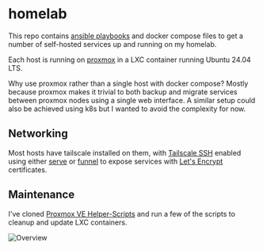 # homelab

This repo contains [ansible playbooks](./ansible/playbooks/) and docker compose files to get a number of self-hosted services up and running on my homelab.

Each host is running on [proxmox](https://proxmox.com) in a LXC container running Ubuntu 24.04 LTS.

Why use proxmox rather than a single host with docker compose? Mostly because proxmox makes it trivial to both backup and migrate services between proxmox nodes using a single web interface. A similar setup could also be achieved using k8s but I wanted to avoid the complexity for now.

## Networking

Most hosts have tailscale installed on them, with [Tailscale SSH](https://tailscale.com/kb/1193/tailscale-ssh) enabled using either [serve](https://tailscale.com/kb/1242/tailscale-serve) or [funnel](https://tailscale.com/kb/1311/tailscale-funnel) to expose services with [Let's Encrypt](https://letsencrypt.org/) certificates.

## Maintenance

I've cloned [Proxmox VE Helper-Scripts](https://github.com/community-scripts/ProxmoxVE) and run a few of the scripts to cleanup and update LXC containers.


![Overview](https://github.com/user-attachments/assets/1b86c4b5-026a-494b-acf9-1f936daa1d27)
